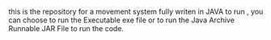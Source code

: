this is the repository for a movement system fully writen in JAVA
to run , you can choose to run the Executable exe file 
or to run the Java Archive Runnable JAR File to run the code.

